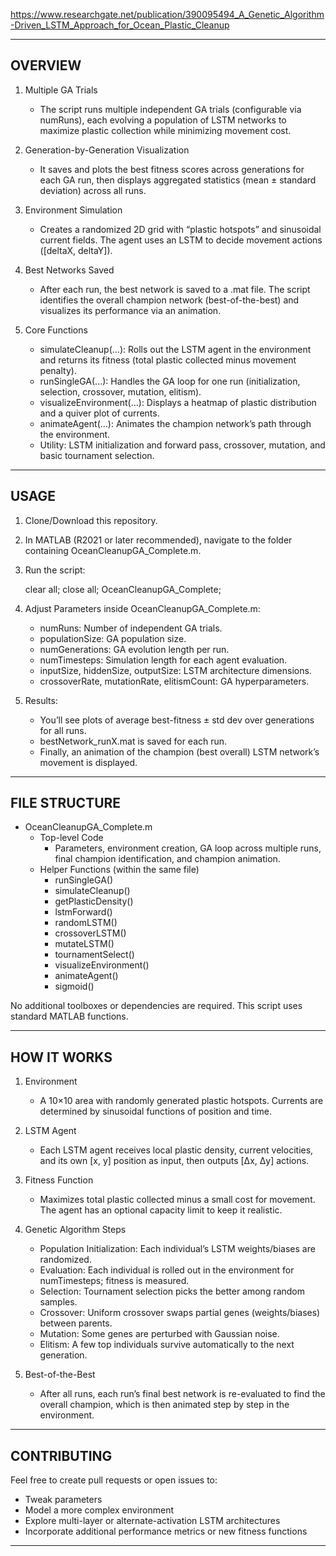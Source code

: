 https://www.researchgate.net/publication/390095494_A_Genetic_Algorithm-Driven_LSTM_Approach_for_Ocean_Plastic_Cleanup 

----------------------------------------------
OVERVIEW
----------------------------------------------
1. Multiple GA Trials
   - The script runs multiple independent GA trials (configurable via numRuns), each evolving a population of LSTM networks to maximize plastic collection while minimizing movement cost.

2. Generation-by-Generation Visualization
   - It saves and plots the best fitness scores across generations for each GA run, then displays aggregated statistics (mean ± standard deviation) across all runs.

3. Environment Simulation
   - Creates a randomized 2D grid with “plastic hotspots” and sinusoidal current fields. The agent uses an LSTM to decide movement actions ([deltaX, deltaY]).

4. Best Networks Saved
   - After each run, the best network is saved to a .mat file. The script identifies the overall champion network (best-of-the-best) and visualizes its performance via an animation.

5. Core Functions
   - simulateCleanup(...): Rolls out the LSTM agent in the environment and returns its fitness (total plastic collected minus movement penalty).
   - runSingleGA(...): Handles the GA loop for one run (initialization, selection, crossover, mutation, elitism).
   - visualizeEnvironment(...): Displays a heatmap of plastic distribution and a quiver plot of currents.
   - animateAgent(...): Animates the champion network’s path through the environment.
   - Utility: LSTM initialization and forward pass, crossover, mutation, and basic tournament selection.

----------------------------------------------
USAGE
----------------------------------------------
1. Clone/Download this repository.
2. In MATLAB (R2021 or later recommended), navigate to the folder containing OceanCleanupGA_Complete.m.
3. Run the script:

   clear all; close all;
   OceanCleanupGA_Complete;

4. Adjust Parameters inside OceanCleanupGA_Complete.m:
   - numRuns: Number of independent GA trials.
   - populationSize: GA population size.
   - numGenerations: GA evolution length per run.
   - numTimesteps: Simulation length for each agent evaluation.
   - inputSize, hiddenSize, outputSize: LSTM architecture dimensions.
   - crossoverRate, mutationRate, elitismCount: GA hyperparameters.

5. Results:
   - You’ll see plots of average best-fitness ± std dev over generations for all runs.
   - bestNetwork_runX.mat is saved for each run.
   - Finally, an animation of the champion (best overall) LSTM network’s movement is displayed.

----------------------------------------------
FILE STRUCTURE
----------------------------------------------
- OceanCleanupGA_Complete.m
  - Top-level Code
    - Parameters, environment creation, GA loop across multiple runs, final champion identification, and champion animation.
  - Helper Functions (within the same file)
    - runSingleGA()
    - simulateCleanup()
    - getPlasticDensity()
    - lstmForward()
    - randomLSTM()
    - crossoverLSTM()
    - mutateLSTM()
    - tournamentSelect()
    - visualizeEnvironment()
    - animateAgent()
    - sigmoid()

No additional toolboxes or dependencies are required. This script uses standard MATLAB functions.

----------------------------------------------
HOW IT WORKS
----------------------------------------------
1. Environment
   - A 10×10 area with randomly generated plastic hotspots. Currents are determined by sinusoidal functions of position and time.

2. LSTM Agent
   - Each LSTM agent receives local plastic density, current velocities, and its own [x, y] position as input, then outputs [Δx, Δy] actions.

3. Fitness Function
   - Maximizes total plastic collected minus a small cost for movement. The agent has an optional capacity limit to keep it realistic.

4. Genetic Algorithm Steps
   - Population Initialization: Each individual’s LSTM weights/biases are randomized.
   - Evaluation: Each individual is rolled out in the environment for numTimesteps; fitness is measured.
   - Selection: Tournament selection picks the better among random samples.
   - Crossover: Uniform crossover swaps partial genes (weights/biases) between parents.
   - Mutation: Some genes are perturbed with Gaussian noise.
   - Elitism: A few top individuals survive automatically to the next generation.

5. Best-of-the-Best
   - After all runs, each run’s final best network is re-evaluated to find the overall champion, which is then animated step by step in the environment.

----------------------------------------------
CONTRIBUTING
----------------------------------------------
Feel free to create pull requests or open issues to:
- Tweak parameters
- Model a more complex environment
- Explore multi-layer or alternate-activation LSTM architectures
- Incorporate additional performance metrics or new fitness functions

----------------------------------------------
